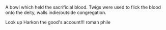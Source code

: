 A bowl which held the sacrificial blood. Twigs were used to flick the blood onto the deity, walls indie/outside congregation.

Look up Harkon the good's account!!!
roman phile